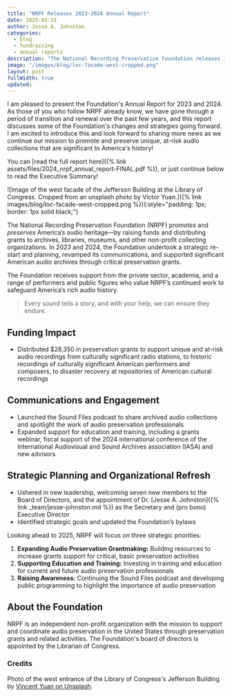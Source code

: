 ```yaml
---
title: "NRPF Releases 2023-2024 Annual Report"
date: 2025-03-31
author: Jesse A. Johnston
categories: 
  - blog
  - fundraising
  - annual reports
description: "The National Recording Preservation Foundation releases its annual report for 2024."
image: "/images/blog/loc-facade-west-cropped.png"
layout: post
fullWidth: true
updated: 
---
```


I am pleased to present the Foundation's Annual Report for 2023 and 2024. As those of you who follow NRPF already know, we have gone through a period of transition and renewal over the past few years, and this report discusses some of the Foundation's changes and strategies going forward. I am excited to introduce this and look forward to sharing more news as we continue our mission to promote and preserve unique, at-risk audio collections that are significant to America's history!

You can [read the full report here]({% link assets/files/2024_nrpf_annual_report-FINAL.pdf %}), or just continue below to read the Executive Summary!

![Image of the west facade of the Jefferson Building at the Library of Congress. Cropped from an unsplash photo by Victor Yuan.]({% link images/blog/loc-facade-west-cropped.png %}){:style="padding: 1px; border: 1px solid black;"}

The National Recording Preservation Foundation (NRPF) _promotes_ and _preserves_ America’s audio heritage—by raising funds and distributing grants to archives, libraries, museums, and other non-profit collecting organizations. In 2023 and 2024, the Foundation undertook a strategic re-start and planning, revamped its communications, and supported significant American audio archives through critical preservation grants.

The Foundation receives support from the private sector, academia, and a range of performers and public figures who value NRPF’s continued work to safeguard America’s rich audio history.

> Every sound tells a story, and with your help, we can ensure they endure.

## Funding Impact

* Distributed $28,350 in preservation grants to support unique and at-risk audio recordings from culturally significant radio stations, to historic recordings of culturally significant American performers and composers, to disaster recovery at repositories of American cultural recordings  

## Communications and Engagement

* Launched the Sound Files podcast to share archived audio collections and spotlight the work of audio preservation professionals
* Expanded support for education and training, including a grants webinar, fiscal support of the 2024 international conference of the International Audiovisual and Sound Archives association (IASA) and new advisors

## Strategic Planning and Organizational Refresh

* Ushered in new leadership, welcoming seven new members to the Board of Directors, and the appointment of Dr. [Jesse A. Johnston]({% link _team/jesse-johnston.md %}) as the Secretary and (pro bono) Executive Director
* Identified strategic goals and updated the Foundation’s bylaws

Looking ahead to 2025, NRPF will focus on three strategic priorities:

1. **Expanding Audio Preservation Grantmaking:** Building resources to increase grants support for critical, basic preservation activities
2. **Supporting Education and Training:** Investing in training and education for current and future audio preservation professionals
3. **Raising Awareness:** Continuing the Sound Files podcast and developing public programming to highlight the importance of audio preservation

## About the Foundation

NRPF is an independent non-profit organization with the mission to support and coordinate audio preservation in the United States through preservation grants and related activities. The Foundation's board of directors is appointed by the Librarian of Congress.

### Credits

Photo of the west entrance of the Library of Congress's Jefferson Building by [Vincent Yuan on Unsplash](https://unsplash.com/photos/a-large-building-with-steps-leading-up-to-it-rdyr9wCOqTM).

